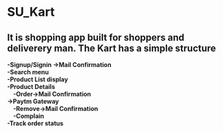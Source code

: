 # SU_Kart
<h2><b>It is shopping app built for shoppers and deliverery man. </b>
The Kart has a simple structure</h2
<h3><strong>
  -Signup/Signin ->Mail Confirmation<br>
  -Search menu<br>
  -Product List display<br>
  -Product Details<br>
    &emsp;-Order->Mail Confirmation<br>
                ->Paytm Gateway<br>
    &emsp;-Remove->Mail Confirmation<br>
    &emsp;-Complain<br>
  -Track order status</strong>
</h3>
